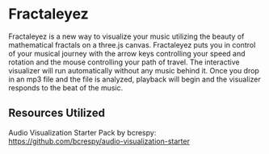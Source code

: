 # Fractaleyez

Fractaleyez is a new way to visualize your music utilizing the beauty of mathematical fractals on a three.js canvas.
Fractaleyez puts you in control of your musical journey with the arrow keys controlling your speed and rotation and the mouse controlling your path of travel.
The interactive visualizer will run automatically without any music behind it.
Once you drop in an mp3 file and the file is analyzed, playback will begin and the visualizer responds to the beat of the music.

## Resources Utilized

Audio Visualization Starter Pack by bcrespy: https://github.com/bcrespy/audio-visualization-starter
